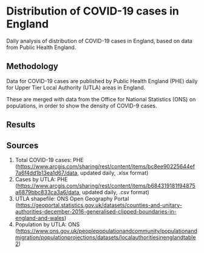 # Distribution of COVID-19 cases in England

Daily analysis of distribution of COVID-19 cases in England, based on data from Public Health England.

## Methodology

Data for COVID-19 cases are published by Public Health England (PHE) daily for Upper Tier Local Authority (UTLA) areas in England.

These are merged with data from the Office for National Statistics (ONS) on populations, in order to show the density of COVID-9 cases.

## Results


## Sources

1. Total COVID-19 cases: PHE (https://www.arcgis.com/sharing/rest/content/items/bc8ee90225644ef7a6f4dd1b13ea1d67/data, updated daily, .xlsx format)
2. Cases by UTLA: PHE (https://www.arcgis.com/sharing/rest/content/items/b684319181f94875a6879bbc833ca3a6/data, updated daily, .csv format)
3. UTLA shapefile: ONS Open Geography Portal (https://geoportal.statistics.gov.uk/datasets/counties-and-unitary-authorities-december-2016-generalised-clipped-boundaries-in-england-and-wales)
4. Population by UTLA: ONS (https://www.ons.gov.uk/peoplepopulationandcommunity/populationandmigration/populationprojections/datasets/localauthoritiesinenglandtable2)
